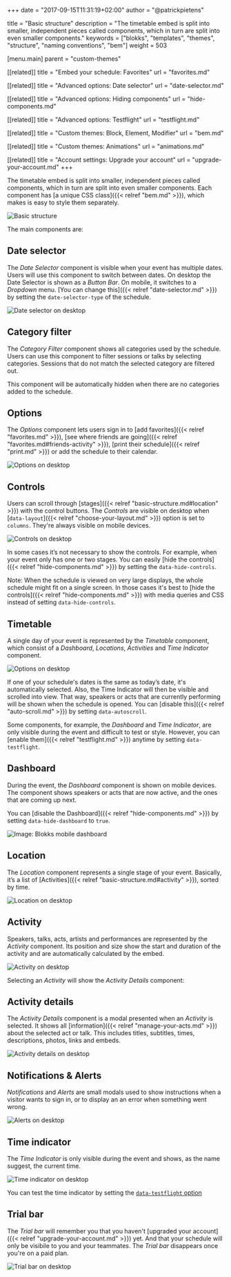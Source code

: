 +++
date            = "2017-09-15T11:31:19+02:00"
author          = "@patrickpietens"

title           = "Basic structure"
description     = "The timetable embed is split into smaller, independent pieces called components, which in turn are split into even smaller components."
keywords        = ["blokks", "templates", "themes", "structure", "naming conventions", "bem"]
weight          = 503

[menu.main]
parent          = "custom-themes"

[[related]]
title = "Embed your schedule: Favorites"
url = "favorites.md"

[[related]]
title = "Advanced options: Date selector"
url = "date-selector.md"

[[related]]
title = "Advanced options: Hiding components"
url = "hide-components.md"

[[related]]
title = "Advanced options: Testflight"
url = "testflight.md"

[[related]]
title = "Custom themes: Block, Element, Modifier"
url = "bem.md"

[[related]]
title = "Custom themes: Animations"
url = "animations.md"

[[related]]
title = "Account settings: Upgrade your account"
url = "upgrade-your-account.md"
+++

The timetable embed is split into smaller, independent pieces called components, which in turn are split into even smaller components. Each component has [a unique CSS class]({{< relref "bem.md" >}}), which makes is easy to style them separately. 

![Basic structure](images/custom-themes-basic-structure-desktop.gif)

The main components are:

## Date selector
The *Date Selector* component is visible when your event has multiple dates. Users will use this component to switch between dates. On desktop the Date Selector is shown as a *Button Bar*. On mobile, it switches to a *Dropdown* menu. [You can change this]({{< relref "date-selector.md" >}}) by setting the `date-selector-type` of the schedule.

![Date selector on desktop](images/custom-themes-basic-structure-desktop-02.jpg)

## Category filter
The *Category Filter* component shows all categories used by the schedule. Users can use this component to filter sessions or talks by selecting categories. Sessions that do not match the selected category are filtered out.

This component will be automatically hidden when there are no categories added to the schedule.

## Options
The *Options* component lets users sign in to [add favorites]({{< relref "favorites.md" >}}), [see where friends are going]({{< relref "favorites.md#friends-activity" >}}), [print their schedule]({{< relref "print.md" >}}) or add the schedule to their calendar.

![Options on desktop](images/custom-themes-basic-structure-desktop-03.jpg)

## Controls
Users can scroll through [stages]({{< relref "basic-structure.md#location" >}}) with the control buttons. The *Controls* are visible on desktop when [`data-layout`]({{< relref "choose-your-layout.md" >}}) option is set to `columns`. They're always visible on mobile devices.

![Controls on desktop](images/custom-themes-basic-structure-desktop-04.jpg)

In some cases it’s not necessary to show the controls. For example, when your event only has one or two stages. You can easily [hide the controls]({{< relref "hide-components.md" >}}) by setting the `data-hide-controls`.

<span class='note'>Note: When the schedule is viewed on very large displays, the whole schedule might fit on a single screen. In those cases it's best to [hide the controls]({{< relref "hide-components.md" >}}) with media queries and CSS instead of setting `data-hide-controls`.</span>

## Timetable
A single day of your event is represented by the *Timetable* component, which consist of a *Dashboard*, *Locations*, *Activities* and *Time Indicator* component.

![Options on desktop](images/custom-themes-basic-structure-desktop-05.jpg)

If one of your schedule's dates is the same as today’s date, it's automatically selected. Also, the Time Indicator will then be visible and scrolled into view. That way, speakers or acts that are currently performing will be shown when the schedule is opened. You can [disable this]({{< relref "auto-scroll.md" >}}) by setting `data-autoscroll`.

<span class='note'>Some components, for example, the *Dashboard* and *Time Indicator*, are only visible during the event and difficult to test or style. However, you can [enable them]({{< relref "testflight.md" >}}) anytime by setting `data-testflight`.</span>

## Dashboard
During the event, the *Dashboard* component is shown on mobile devices. The component shows speakers or acts that are now active, and the ones that are coming up next.

<span class='note'>You can [disable the Dashboard]({{< relref "hide-components.md" >}}) by setting `data-hide-dashboard` to `true`.</span>

![Image: Blokks mobile dashboard](https://blokks.co/docs/images/dashboard.png)

## Location
The *Location* component represents a single stage of your event. Basically, it’s a list of [Activities]({{< relref "basic-structure.md#activity" >}}), sorted by time.

![Location on desktop](images/custom-themes-basic-structure-desktop-06.jpg)

## Activity
Speakers, talks, acts, artists and performances are represented by the *Activity* component. Its position and size show the start and duration of the activity and are automatically calculated by the embed.

![Activity on desktop](images/custom-themes-basic-structure-desktop-07.jpg)

Selecting an *Activity* will show the *Activity Details* component:

## Activity details
The *Activity Details* component is a modal presented when an *Activity* is selected. It shows all [information]({{< relref "manage-your-acts.md" >}}) about the selected act or talk. This includes titles, subtitles, times, descriptions, photos, links and embeds.

![Activity details on desktop](images/custom-themes-basic-structure-desktop-09.jpg)

## Notifications & Alerts
*Notifications* and *Alerts* are small modals used to show instructions when a visitor wants to sign in, or to display an an error when something went wrong.

![Alerts on desktop](images/custom-themes-basic-structure-desktop-10.jpg)

## Time indicator
The *Time Indicator* is only visible during the event and shows, as the name suggest, the current time. 

![Time indicator on desktop](images/custom-themes-basic-structure-desktop-?.jpg)

<span class='note'>You can test the time indicator by setting the [`data-testflight` option](http://configure/options#testflight)</span>

## Trial bar
The *Trial bar* will remember you that you haven't [upgraded your account]({{< relref "upgrade-your-account.md" >}}) yet. And that your schedule will only be visibile to you and your teammates. The *Trial bar* disappears once you're on a paid plan.

![Trial bar on desktop](images/custom-themes-basic-structure-desktop-08.jpg)
